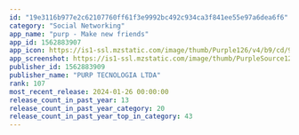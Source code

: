 ```yaml
---
id: "19e3116b977e2c62107760ff61f3e9992bc492c934ca3f841ee55e97a6dea6f6"
category: "Social Networking"
app_name: "purp - Make new friends"
app_id: 1562883907
app_icon: https://is1-ssl.mzstatic.com/image/thumb/Purple126/v4/b9/cd/9a/b9cd9ae9-8ebb-8cb0-c00a-89ccff63bd31/AppIcon-0-0-1x_U007emarketing-0-6-0-85-220.png/1024x1024bb.png
app_screenshot: https://is1-ssl.mzstatic.com/image/thumb/PurpleSource126/v4/08/1d/2d/081d2d14-ce51-c365-e94a-a0b8f4f72b44/e534a0ab-ba7c-4356-8f55-93eaefebc052_7.png/1284x2778bb.png
publisher_id: 1562883909
publisher_name: "PURP TECNOLOGIA LTDA"
rank: 107
most_recent_release: 2024-01-26 00:00:00
release_count_in_past_year: 13
release_count_in_past_year_category: 20
release_count_in_past_year_top_in_category: 43
---
```

